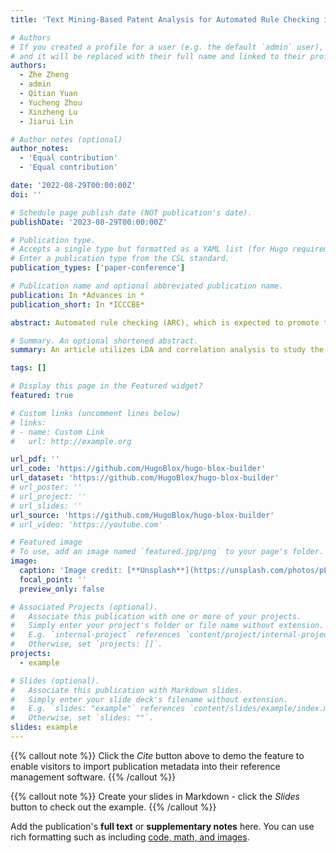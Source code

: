 ```yaml
---
title: 'Text Mining-Based Patent Analysis for Automated Rule Checking in AEC'

# Authors
# If you created a profile for a user (e.g. the default `admin` user), write the username (folder name) here
# and it will be replaced with their full name and linked to their profile.
authors:
  - Zhe Zheng
  - admin
  - Qitian Yuan
  - Yucheng Zhou
  - Xinzheng Lu
  - Jiarui Lin

# Author notes (optional)
author_notes:
  - 'Equal contribution'
  - 'Equal contribution'

date: '2022-08-29T00:00:00Z'
doi: ''

# Schedule page publish date (NOT publication's date).
publishDate: '2023-08-29T00:00:00Z'

# Publication type.
# Accepts a single type but formatted as a YAML list (for Hugo requirements).
# Enter a publication type from the CSL standard.
publication_types: ['paper-conference']

# Publication name and optional abbreviated publication name.
publication: In *Advances in *
publication_short: In *ICCCBE*

abstract: Automated rule checking (ARC), which is expected to promote the efficiency of the compliance checking process in the architecture, engineering, and construction (AEC) industry, is gaining increasing attention. Throwing light on the ARC application hotspots and forecasting its trends are useful to the related research and drive innovations. Therefore, this study takes the patents from the database of the Derwent Innovations Index database (DII) and China national knowledge infrastructure (CNKI) as data sources and then carried out a three-step analysis including (1) quantitative characteristics (ie, annual distribution analysis) of patents,(2) identification of ARC topics using a latent Dirichlet allocation (LDA) and,(3) SNA-based co-occurrence analysis of ARC topics. The results show that the research hotspots and trends of Chinese and English patents are different. The contributions of this study have three aspects:(1) an approach to a comprehensive analysis of patents by integrating multiple text mining methods (ie, SNA and LDA) is introduced;(2) the application hotspots and development trends of ARC are reviewed based on patent analysis; and (3) a signpost for technological development and innovation of ARC is provided.

# Summary. An optional shortened abstract.
summary: An article utilizes LDA and correlation analysis to study the themes in Chinese and English patents related to automated rule checking.

tags: []

# Display this page in the Featured widget?
featured: true

# Custom links (uncomment lines below)
# links:
# - name: Custom Link
#   url: http://example.org

url_pdf: ''
url_code: 'https://github.com/HugoBlox/hugo-blox-builder'
url_dataset: 'https://github.com/HugoBlox/hugo-blox-builder'
# url_poster: ''
# url_project: ''
# url_slides: ''
url_source: 'https://github.com/HugoBlox/hugo-blox-builder'
# url_video: 'https://youtube.com'

# Featured image
# To use, add an image named `featured.jpg/png` to your page's folder.
image:
  caption: 'Image credit: [**Unsplash**](https://unsplash.com/photos/pLCdAaMFLTE)'
  focal_point: ''
  preview_only: false

# Associated Projects (optional).
#   Associate this publication with one or more of your projects.
#   Simply enter your project's folder or file name without extension.
#   E.g. `internal-project` references `content/project/internal-project/index.md`.
#   Otherwise, set `projects: []`.
projects:
  - example

# Slides (optional).
#   Associate this publication with Markdown slides.
#   Simply enter your slide deck's filename without extension.
#   E.g. `slides: "example"` references `content/slides/example/index.md`.
#   Otherwise, set `slides: ""`.
slides: example
---
```


{{% callout note %}}
Click the _Cite_ button above to demo the feature to enable visitors to import publication metadata into their reference management software.
{{% /callout %}}

{{% callout note %}}
Create your slides in Markdown - click the _Slides_ button to check out the example.
{{% /callout %}}

Add the publication's **full text** or **supplementary notes** here. You can use rich formatting such as including [code, math, and images](https://docs.hugoblox.com/content/writing-markdown-latex/).
